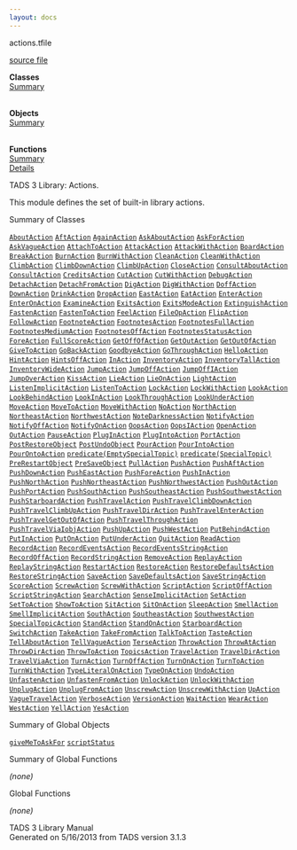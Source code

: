 ```yaml
---
layout: docs
---
```

<span class="title">actions.t</span><span class="type">file</span>

[source file](../source/actions.t.html)

**Classes**  
[Summary](#_ClassSummary_)  
 

**Objects**  
[Summary](#_ObjectSummary_)  
 

**Functions**  
[Summary](#_FunctionSummary_)  
[Details](#_Functions_)



TADS 3 Library: Actions.

This module defines the set of built-in library actions.



<span id="_ClassSummary_"></span>



<span class="hdln">Summary of Classes</span>  



[`AboutAction`](../object/AboutAction.html) [`AftAction`](../object/AftAction.html) [`AgainAction`](../object/AgainAction.html) [`AskAboutAction`](../object/AskAboutAction.html) [`AskForAction`](../object/AskForAction.html) [`AskVagueAction`](../object/AskVagueAction.html) [`AttachToAction`](../object/AttachToAction.html) [`AttackAction`](../object/AttackAction.html) [`AttackWithAction`](../object/AttackWithAction.html) [`BoardAction`](../object/BoardAction.html) [`BreakAction`](../object/BreakAction.html) [`BurnAction`](../object/BurnAction.html) [`BurnWithAction`](../object/BurnWithAction.html) [`CleanAction`](../object/CleanAction.html) [`CleanWithAction`](../object/CleanWithAction.html) [`ClimbAction`](../object/ClimbAction.html) [`ClimbDownAction`](../object/ClimbDownAction.html) [`ClimbUpAction`](../object/ClimbUpAction.html) [`CloseAction`](../object/CloseAction.html) [`ConsultAboutAction`](../object/ConsultAboutAction.html) [`ConsultAction`](../object/ConsultAction.html) [`CreditsAction`](../object/CreditsAction.html) [`CutAction`](../object/CutAction.html) [`CutWithAction`](../object/CutWithAction.html) [`DebugAction`](../object/DebugAction.html) [`DetachAction`](../object/DetachAction.html) [`DetachFromAction`](../object/DetachFromAction.html) [`DigAction`](../object/DigAction.html) [`DigWithAction`](../object/DigWithAction.html) [`DoffAction`](../object/DoffAction.html) [`DownAction`](../object/DownAction.html) [`DrinkAction`](../object/DrinkAction.html) [`DropAction`](../object/DropAction.html) [`EastAction`](../object/EastAction.html) [`EatAction`](../object/EatAction.html) [`EnterAction`](../object/EnterAction.html) [`EnterOnAction`](../object/EnterOnAction.html) [`ExamineAction`](../object/ExamineAction.html) [`ExitsAction`](../object/ExitsAction.html) [`ExitsModeAction`](../object/ExitsModeAction.html) [`ExtinguishAction`](../object/ExtinguishAction.html) [`FastenAction`](../object/FastenAction.html) [`FastenToAction`](../object/FastenToAction.html) [`FeelAction`](../object/FeelAction.html) [`FileOpAction`](../object/FileOpAction.html) [`FlipAction`](../object/FlipAction.html) [`FollowAction`](../object/FollowAction.html) [`FootnoteAction`](../object/FootnoteAction.html) [`FootnotesAction`](../object/FootnotesAction.html) [`FootnotesFullAction`](../object/FootnotesFullAction.html) [`FootnotesMediumAction`](../object/FootnotesMediumAction.html) [`FootnotesOffAction`](../object/FootnotesOffAction.html) [`FootnotesStatusAction`](../object/FootnotesStatusAction.html) [`ForeAction`](../object/ForeAction.html) [`FullScoreAction`](../object/FullScoreAction.html) [`GetOffOfAction`](../object/GetOffOfAction.html) [`GetOutAction`](../object/GetOutAction.html) [`GetOutOfAction`](../object/GetOutOfAction.html) [`GiveToAction`](../object/GiveToAction.html) [`GoBackAction`](../object/GoBackAction.html) [`GoodbyeAction`](../object/GoodbyeAction.html) [`GoThroughAction`](../object/GoThroughAction.html) [`HelloAction`](../object/HelloAction.html) [`HintAction`](../object/HintAction.html) [`HintsOffAction`](../object/HintsOffAction.html) [`InAction`](../object/InAction.html) [`InventoryAction`](../object/InventoryAction.html) [`InventoryTallAction`](../object/InventoryTallAction.html) [`InventoryWideAction`](../object/InventoryWideAction.html) [`JumpAction`](../object/JumpAction.html) [`JumpOffAction`](../object/JumpOffAction.html) [`JumpOffIAction`](../object/JumpOffIAction.html) [`JumpOverAction`](../object/JumpOverAction.html) [`KissAction`](../object/KissAction.html) [`LieAction`](../object/LieAction.html) [`LieOnAction`](../object/LieOnAction.html) [`LightAction`](../object/LightAction.html) [`ListenImplicitAction`](../object/ListenImplicitAction.html) [`ListenToAction`](../object/ListenToAction.html) [`LockAction`](../object/LockAction.html) [`LockWithAction`](../object/LockWithAction.html) [`LookAction`](../object/LookAction.html) [`LookBehindAction`](../object/LookBehindAction.html) [`LookInAction`](../object/LookInAction.html) [`LookThroughAction`](../object/LookThroughAction.html) [`LookUnderAction`](../object/LookUnderAction.html) [`MoveAction`](../object/MoveAction.html) [`MoveToAction`](../object/MoveToAction.html) [`MoveWithAction`](../object/MoveWithAction.html) [`NoAction`](../object/NoAction.html) [`NorthAction`](../object/NorthAction.html) [`NortheastAction`](../object/NortheastAction.html) [`NorthwestAction`](../object/NorthwestAction.html) [`NoteDarknessAction`](../object/NoteDarknessAction.html) [`NotifyAction`](../object/NotifyAction.html) [`NotifyOffAction`](../object/NotifyOffAction.html) [`NotifyOnAction`](../object/NotifyOnAction.html) [`OopsAction`](../object/OopsAction.html) [`OopsIAction`](../object/OopsIAction.html) [`OpenAction`](../object/OpenAction.html) [`OutAction`](../object/OutAction.html) [`PauseAction`](../object/PauseAction.html) [`PlugInAction`](../object/PlugInAction.html) [`PlugIntoAction`](../object/PlugIntoAction.html) [`PortAction`](../object/PortAction.html) [`PostRestoreObject`](../object/PostRestoreObject.html) [`PostUndoObject`](../object/PostUndoObject.html) [`PourAction`](../object/PourAction.html) [`PourIntoAction`](../object/PourIntoAction.html) [`PourOntoAction`](../object/PourOntoAction.html) [`predicate(EmptySpecialTopic)`](../object/predicate(EmptySpecialTopic).html) [`predicate(SpecialTopic)`](../object/predicate(SpecialTopic).html) [`PreRestartObject`](../object/PreRestartObject.html) [`PreSaveObject`](../object/PreSaveObject.html) [`PullAction`](../object/PullAction.html) [`PushAction`](../object/PushAction.html) [`PushAftAction`](../object/PushAftAction.html) [`PushDownAction`](../object/PushDownAction.html) [`PushEastAction`](../object/PushEastAction.html) [`PushForeAction`](../object/PushForeAction.html) [`PushInAction`](../object/PushInAction.html) [`PushNorthAction`](../object/PushNorthAction.html) [`PushNortheastAction`](../object/PushNortheastAction.html) [`PushNorthwestAction`](../object/PushNorthwestAction.html) [`PushOutAction`](../object/PushOutAction.html) [`PushPortAction`](../object/PushPortAction.html) [`PushSouthAction`](../object/PushSouthAction.html) [`PushSoutheastAction`](../object/PushSoutheastAction.html) [`PushSouthwestAction`](../object/PushSouthwestAction.html) [`PushStarboardAction`](../object/PushStarboardAction.html) [`PushTravelAction`](../object/PushTravelAction.html) [`PushTravelClimbDownAction`](../object/PushTravelClimbDownAction.html) [`PushTravelClimbUpAction`](../object/PushTravelClimbUpAction.html) [`PushTravelDirAction`](../object/PushTravelDirAction.html) [`PushTravelEnterAction`](../object/PushTravelEnterAction.html) [`PushTravelGetOutOfAction`](../object/PushTravelGetOutOfAction.html) [`PushTravelThroughAction`](../object/PushTravelThroughAction.html) [`PushTravelViaIobjAction`](../object/PushTravelViaIobjAction.html) [`PushUpAction`](../object/PushUpAction.html) [`PushWestAction`](../object/PushWestAction.html) [`PutBehindAction`](../object/PutBehindAction.html) [`PutInAction`](../object/PutInAction.html) [`PutOnAction`](../object/PutOnAction.html) [`PutUnderAction`](../object/PutUnderAction.html) [`QuitAction`](../object/QuitAction.html) [`ReadAction`](../object/ReadAction.html) [`RecordAction`](../object/RecordAction.html) [`RecordEventsAction`](../object/RecordEventsAction.html) [`RecordEventsStringAction`](../object/RecordEventsStringAction.html) [`RecordOffAction`](../object/RecordOffAction.html) [`RecordStringAction`](../object/RecordStringAction.html) [`RemoveAction`](../object/RemoveAction.html) [`ReplayAction`](../object/ReplayAction.html) [`ReplayStringAction`](../object/ReplayStringAction.html) [`RestartAction`](../object/RestartAction.html) [`RestoreAction`](../object/RestoreAction.html) [`RestoreDefaultsAction`](../object/RestoreDefaultsAction.html) [`RestoreStringAction`](../object/RestoreStringAction.html) [`SaveAction`](../object/SaveAction.html) [`SaveDefaultsAction`](../object/SaveDefaultsAction.html) [`SaveStringAction`](../object/SaveStringAction.html) [`ScoreAction`](../object/ScoreAction.html) [`ScrewAction`](../object/ScrewAction.html) [`ScrewWithAction`](../object/ScrewWithAction.html) [`ScriptAction`](../object/ScriptAction.html) [`ScriptOffAction`](../object/ScriptOffAction.html) [`ScriptStringAction`](../object/ScriptStringAction.html) [`SearchAction`](../object/SearchAction.html) [`SenseImplicitAction`](../object/SenseImplicitAction.html) [`SetAction`](../object/SetAction.html) [`SetToAction`](../object/SetToAction.html) [`ShowToAction`](../object/ShowToAction.html) [`SitAction`](../object/SitAction.html) [`SitOnAction`](../object/SitOnAction.html) [`SleepAction`](../object/SleepAction.html) [`SmellAction`](../object/SmellAction.html) [`SmellImplicitAction`](../object/SmellImplicitAction.html) [`SouthAction`](../object/SouthAction.html) [`SoutheastAction`](../object/SoutheastAction.html) [`SouthwestAction`](../object/SouthwestAction.html) [`SpecialTopicAction`](../object/SpecialTopicAction.html) [`StandAction`](../object/StandAction.html) [`StandOnAction`](../object/StandOnAction.html) [`StarboardAction`](../object/StarboardAction.html) [`SwitchAction`](../object/SwitchAction.html) [`TakeAction`](../object/TakeAction.html) [`TakeFromAction`](../object/TakeFromAction.html) [`TalkToAction`](../object/TalkToAction.html) [`TasteAction`](../object/TasteAction.html) [`TellAboutAction`](../object/TellAboutAction.html) [`TellVagueAction`](../object/TellVagueAction.html) [`TerseAction`](../object/TerseAction.html) [`ThrowAction`](../object/ThrowAction.html) [`ThrowAtAction`](../object/ThrowAtAction.html) [`ThrowDirAction`](../object/ThrowDirAction.html) [`ThrowToAction`](../object/ThrowToAction.html) [`TopicsAction`](../object/TopicsAction.html) [`TravelAction`](../object/TravelAction.html) [`TravelDirAction`](../object/TravelDirAction.html) [`TravelViaAction`](../object/TravelViaAction.html) [`TurnAction`](../object/TurnAction.html) [`TurnOffAction`](../object/TurnOffAction.html) [`TurnOnAction`](../object/TurnOnAction.html) [`TurnToAction`](../object/TurnToAction.html) [`TurnWithAction`](../object/TurnWithAction.html) [`TypeLiteralOnAction`](../object/TypeLiteralOnAction.html) [`TypeOnAction`](../object/TypeOnAction.html) [`UndoAction`](../object/UndoAction.html) [`UnfastenAction`](../object/UnfastenAction.html) [`UnfastenFromAction`](../object/UnfastenFromAction.html) [`UnlockAction`](../object/UnlockAction.html) [`UnlockWithAction`](../object/UnlockWithAction.html) [`UnplugAction`](../object/UnplugAction.html) [`UnplugFromAction`](../object/UnplugFromAction.html) [`UnscrewAction`](../object/UnscrewAction.html) [`UnscrewWithAction`](../object/UnscrewWithAction.html) [`UpAction`](../object/UpAction.html) [`VagueTravelAction`](../object/VagueTravelAction.html) [`VerboseAction`](../object/VerboseAction.html) [`VersionAction`](../object/VersionAction.html) [`WaitAction`](../object/WaitAction.html) [`WearAction`](../object/WearAction.html) [`WestAction`](../object/WestAction.html) [`YellAction`](../object/YellAction.html) [`YesAction`](../object/YesAction.html)
<span id="_ObjectSummary_"></span>



<span class="hdln">Summary of Global Objects</span>  



[`giveMeToAskFor`](../object/giveMeToAskFor.html) [`scriptStatus`](../object/scriptStatus.html)
<span id="FunctionSummary_"></span>



<span class="hdln">Summary of Global Functions</span>  



*(none)* <span id="_Functions_"></span>



<span class="hdln">Global Functions</span>  



*(none)*



TADS 3 Library Manual  
Generated on 5/16/2013 from TADS version 3.1.3


